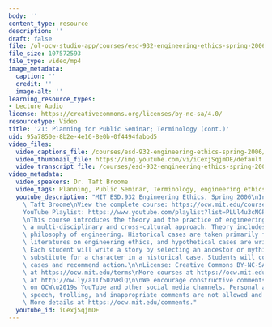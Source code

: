 ```yaml
---
body: ''
content_type: resource
description: ''
draft: false
file: /ol-ocw-studio-app/courses/esd-932-engineering-ethics-spring-2006/mitesd_932s06_lec21_360p_16_9.mp4
file_size: 107572593
file_type: video/mp4
image_metadata:
  caption: ''
  credit: ''
  image-alt: ''
learning_resource_types:
- Lecture Audio
license: https://creativecommons.org/licenses/by-nc-sa/4.0/
resourcetype: Video
title: '21: Planning for Public Seminar; Terminology (cont.)'
uid: 95a7850e-8b2e-4e16-8e0b-0f4494fabbd5
video_files:
  video_captions_file: /courses/esd-932-engineering-ethics-spring-2006/1LUlU39cARbd8_GoBFv7tlBH6lxPrklf2_transcript.webvtt
  video_thumbnail_file: https://img.youtube.com/vi/iCexjSqjmDE/default.jpg
  video_transcript_file: /courses/esd-932-engineering-ethics-spring-2006/1LUlU39cARbd8_GoBFv7tlBH6lxPrklf2_transcript.pdf
video_metadata:
  video_speakers: Dr. Taft Broome
  video_tags: Planning, Public Seminar, Terminology, engineering ethics
  youtube_description: "MIT ESD.932 Engineering Ethics, Spring 2006\nInstructor: Dr.\
    \ Taft Broome\nView the complete course: https://ocw.mit.edu/courses/esd-932-engineering-ethics-spring-2006/\n\
    YouTube Playlist: https://www.youtube.com/playlist?list=PLUl4u3cNGP61YF5HCMnGUwJ8D-PNNs3OR\n\
    \nThis course introduces the theory and the practice of engineering ethics using\
    \ a multi-disciplinary and cross-cultural approach. Theory includes ethics and\
    \ philosophy of engineering. Historical cases are taken primarily from the scholarly\
    \ literatures on engineering ethics, and hypothetical cases are written by students.\
    \ Each student will write a story by selecting an ancestor or mythic hero as a\
    \ substitute for a character in a historical case. Students will compare these\
    \ cases and recommend action.\n\nLicense: Creative Commons BY-NC-SA\nMore information\
    \ at https://ocw.mit.edu/terms\nMore courses at https://ocw.mit.edu\nSupport OCW\
    \ at http://ow.ly/a1If50zVRlQ\n\nWe encourage constructive comments and discussion\
    \ on OCW\u2019s YouTube and other social media channels. Personal attacks, hate\
    \ speech, trolling, and inappropriate comments are not allowed and may be removed.\
    \ More details at https://ocw.mit.edu/comments."
  youtube_id: iCexjSqjmDE
---
```

